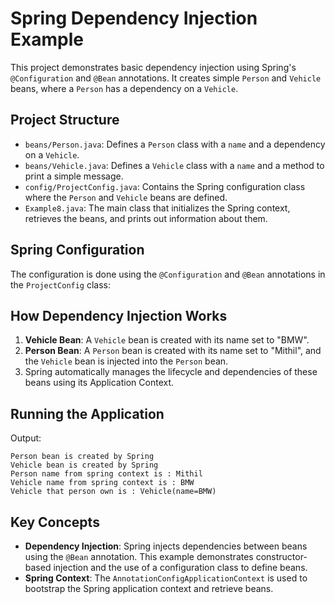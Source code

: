# Spring Dependency Injection Example

This project demonstrates basic dependency injection using Spring's `@Configuration` and `@Bean` annotations. It creates simple `Person` and `Vehicle` beans, where a `Person` has a dependency on a `Vehicle`.

## Project Structure

- `beans/Person.java`: Defines a `Person` class with a `name` and a dependency on a `Vehicle`.
- `beans/Vehicle.java`: Defines a `Vehicle` class with a `name` and a method to print a simple message.
- `config/ProjectConfig.java`: Contains the Spring configuration class where the `Person` and `Vehicle` beans are defined.
- `Example8.java`: The main class that initializes the Spring context, retrieves the beans, and prints out information about them.

## Spring Configuration

The configuration is done using the `@Configuration` and `@Bean` annotations in the `ProjectConfig` class:

## How Dependency Injection Works

1. **Vehicle Bean**: A `Vehicle` bean is created with its name set to "BMW".
2. **Person Bean**: A `Person` bean is created with its name set to "Mithil", and the `Vehicle` bean is injected into the `Person` bean.
3. Spring automatically manages the lifecycle and dependencies of these beans using its Application Context.

## Running the Application

Output:

```
Person bean is created by Spring
Vehicle bean is created by Spring
Person name from spring context is : Mithil
Vehicle name from spring context is : BMW
Vehicle that person own is : Vehicle(name=BMW)
```


## Key Concepts

- **Dependency Injection**: Spring injects dependencies between beans using the `@Bean` annotation. This example demonstrates constructor-based injection and the use of a configuration class to define beans.
- **Spring Context**: The `AnnotationConfigApplicationContext` is used to bootstrap the Spring application context and retrieve beans.

